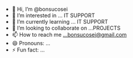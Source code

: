 - 👋 Hi, I’m @bonsucosei
- 👀 I’m interested in ... IT SUPPORT
- 🌱 I’m currently learning ... IT SUPPORT 
- 💞️ I’m looking to collaborate on ...PROJECTS 
- 📫 How to reach me ...bonsucosei@gmail.com
- 😄 Pronouns: ... 
- ⚡ Fun fact: ...

<!---
bonsucosei/bonsucosei is a ✨ special ✨ repository because its `README.md` (this file) appears on your GitHub profile.
You can click the Preview link to take a look at your changes.
--->
